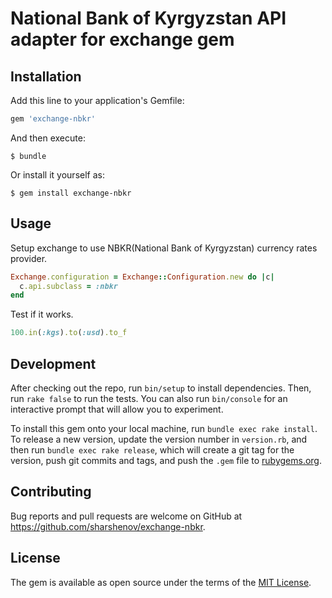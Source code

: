 # National Bank of Kyrgyzstan API adapter for exchange gem

## Installation

Add this line to your application's Gemfile:

```ruby
gem 'exchange-nbkr'
```

And then execute:

    $ bundle

Or install it yourself as:

    $ gem install exchange-nbkr

## Usage

Setup exchange to use NBKR(National Bank of Kyrgyzstan) currency rates provider.

```ruby
Exchange.configuration = Exchange::Configuration.new do |c|
  c.api.subclass = :nbkr
end
```

Test if it works.

```ruby
100.in(:kgs).to(:usd).to_f
```

## Development

After checking out the repo, run `bin/setup` to install dependencies. Then, run `rake false` to run the tests. You can also run `bin/console` for an interactive prompt that will allow you to experiment.

To install this gem onto your local machine, run `bundle exec rake install`. To release a new version, update the version number in `version.rb`, and then run `bundle exec rake release`, which will create a git tag for the version, push git commits and tags, and push the `.gem` file to [rubygems.org](https://rubygems.org).

## Contributing

Bug reports and pull requests are welcome on GitHub at https://github.com/sharshenov/exchange-nbkr.


## License

The gem is available as open source under the terms of the [MIT License](http://opensource.org/licenses/MIT).

